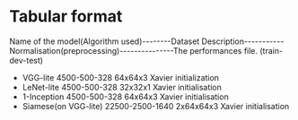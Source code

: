 # Tabular format

Name of the model(Algorithm used)--------Dataset Description-----------Normalisation(preprocessing)---------------The performances file.
                                         (train-dev-test)
* VGG-lite                               4500-500-328 64x64x3          Xavier initialization
* LeNet-lite                             4500-500-328 32x32x1          Xavier initialisation
* 1-Inception                            4500-500-328 64x64x3          Xavier initialisation
* Siamese(on VGG-lite)                   22500-2500-1640 2x64x64x3     Xavier initialisation
